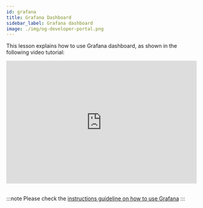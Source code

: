 ```yaml
---
id: grafana
title: Grafana Dashboard
sidebar_label: Grafana dashboard
image: ./img/og-developer-portal.png
---
```


This lesson explains how to use Grafana dashboard, as shown in the following video tutorial:

<iframe width="100%" height="325" src="https://www.youtube.com/embed/KsYqeEjjVbQ" frameborder="0" allow="accelerometer; autoplay; clipboard-write; encrypted-media; gyroscope; picture-in-picture; fullscreen;"></iframe>
<br/><br/>

:::note
Please check the [instructions guideline on how to use Grafana](https://docs.cardano.org/projects/cardano-node/en/latest/logging-monitoring/grafana.html)
:::
